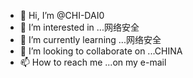 - 👋 Hi, I’m @CHI-DAI0
- 👀 I’m interested in ...网络安全
- 🌱 I’m currently learning ...网络安全
- 💞️ I’m looking to collaborate on ...CHINA
- 📫 How to reach me ...on my e-mail

<!---
CHI-DAI0/CHI-DAI0 is a ✨ special ✨ repository because its `README.md` (this file) appears on your GitHub profile.
You can click the Preview link to take a look at your changes.
--->
